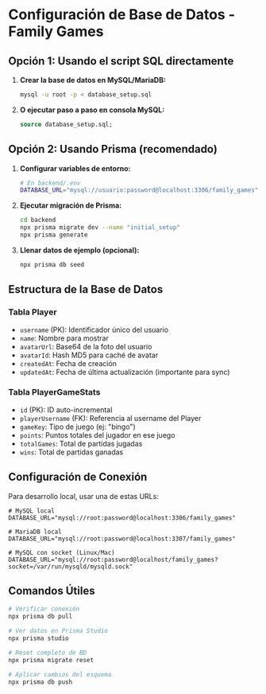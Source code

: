# Configuración de Base de Datos - Family Games

## Opción 1: Usando el script SQL directamente

1. **Crear la base de datos en MySQL/MariaDB:**
   ```bash
   mysql -u root -p < database_setup.sql
   ```

2. **O ejecutar paso a paso en consola MySQL:**
   ```sql
   source database_setup.sql;
   ```

## Opción 2: Usando Prisma (recomendado)

1. **Configurar variables de entorno:**
   ```bash
   # En backend/.env
   DATABASE_URL="mysql://usuario:password@localhost:3306/family_games"
   ```

2. **Ejecutar migración de Prisma:**
   ```bash
   cd backend
   npx prisma migrate dev --name "initial_setup"
   npx prisma generate
   ```

3. **Llenar datos de ejemplo (opcional):**
   ```bash
   npx prisma db seed
   ```

## Estructura de la Base de Datos

### Tabla Player
- `username` (PK): Identificador único del usuario
- `name`: Nombre para mostrar
- `avatarUrl`: Base64 de la foto del usuario
- `avatarId`: Hash MD5 para caché de avatar
- `createdAt`: Fecha de creación
- `updatedAt`: Fecha de última actualización (importante para sync)

### Tabla PlayerGameStats
- `id` (PK): ID auto-incremental
- `playerUsername` (FK): Referencia al username del Player
- `gameKey`: Tipo de juego (ej: "bingo")
- `points`: Puntos totales del jugador en ese juego
- `totalGames`: Total de partidas jugadas
- `wins`: Total de partidas ganadas

## Configuración de Conexión

Para desarrollo local, usar una de estas URLs:
```
# MySQL local
DATABASE_URL="mysql://root:password@localhost:3306/family_games"

# MariaDB local
DATABASE_URL="mysql://root:password@localhost:3307/family_games"

# MySQL con socket (Linux/Mac)
DATABASE_URL="mysql://root:password@localhost/family_games?socket=/var/run/mysqld/mysqld.sock"
```

## Comandos Útiles

```bash
# Verificar conexión
npx prisma db pull

# Ver datos en Prisma Studio
npx prisma studio

# Reset completo de BD
npx prisma migrate reset

# Aplicar cambios del esquema
npx prisma db push
```
